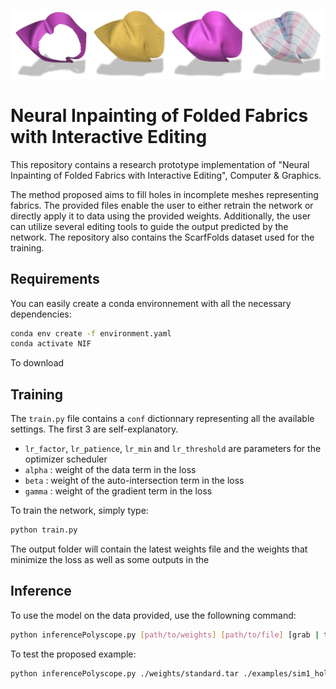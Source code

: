 ![Teaser](teaser.png)

# Neural Inpainting of Folded Fabrics with Interactive Editing

This repository contains a research prototype implementation of "Neural Inpainting of Folded Fabrics with Interactive Editing", Computer & Graphics.

The method proposed aims to fill holes in incomplete meshes representing fabrics. The provided files enable the user to either retrain the network or directly apply it to data using the provided weights. Additionally, the user can utilize several editing tools to guide the output predicted by the network. The repository also contains the ScarfFolds dataset used for the training.


## Requirements

You can easily create a conda environnement with all the necessary dependencies:
```bash
conda env create -f environment.yaml
conda activate NIF
```

To download

## Training

The `train.py` file contains a `conf` dictionnary representing all the available settings. The first 3 are self-explanatory.

* `lr_factor`, `lr_patience`, `lr_min` and `lr_threshold` are parameters for the optimizer scheduler
* `alpha` : weight of the data term in the loss
* `beta` : weight of the auto-intersection term in the loss
* `gamma` : weight of the gradient term in the loss

To train the network, simply type:
```bash
python train.py
```

The output folder will contain the latest weights file and the weights that minimize the loss as well as some outputs in the 

## Inference

To use the model on the data provided, use the followning command:
```bash
python inferencePolyscope.py [path/to/weights] [path/to/file] [grab | twist | pinch]
```

To test the proposed example:
```bash
python inferencePolyscope.py ./weights/standard.tar ./examples/sim1_hole.ply grab
```
